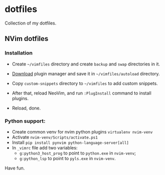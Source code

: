 # dotfiles

Collection of my dotfiles.

## NVim dotfiles

### Installation
- Create `~/vimfiles` directory and create `backup` and `swap` directories in it.

- [Download](https://github.com/junegunn/vim-plug/blob/master/plug.vim)
plugin manager and save it in `~/vimfiles/autoload` directory.

- Copy `custom-snippets` directory to `~/vimfiles` to add custom snippets.

- After that, reload NeoVim, and run `:PlugInstall` command to install plugins.

- Reload, done.

### Python support:
- Create common venv for nvim python plugins `virtualenv nvim-venv`
- Activate `nvim-venv/Scripts/activate.ps1`
- Install `pip install pynvim python-language-server[all]`
- In `_vimrc` file add two variables:
  - `g:python3_host_prog` to point to `python.exe` in `nvim-venv`;
  - `g:python_lsp` to point to `pyls.exe` in `nvim-venv`.

Have fun.
